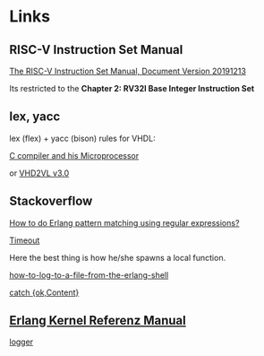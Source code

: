 # Links

## RISC-V Instruction Set Manual

[The RISC-V Instruction Set Manual, Document Version 20191213](https://riscv.org/wp-content/uploads/2019/12/riscv-spec-20191213.pdf)

Its restricted to the **Chapter 2: RV32I Base Integer Instruction Set**

## lex, yacc

lex (flex) + yacc (bison) rules for VHDL:

[C compiler and his Microprocessor](https://github.com/vchatela/SmallerC-MicroProcessor)

or [VHD2VL v3.0](https://github.com/ldoolitt/vhd2vl)

## Stackoverflow

[How to do Erlang pattern matching using regular expressions?](https://stackoverflow.com/questions/1660655/how-to-do-erlang-pattern-matching-using-regular-expressions)

[Timeout](https://stackoverflow.com/questions/44629823/how-to-apply-timeout-on-method-in-erlang#44631001)

Here the best thing is how he/she spawns a local function.

[how-to-log-to-a-file-from-the-erlang-shell](https://stackoverflow.com/questions/59297066/how-to-log-to-a-file-from-the-erlang-shell)

[catch {ok,Content}](https://stackoverflow.com/questions/27833253/can-not-catch-error-clause)

## [Erlang Kernel Referenz Manual](https://www.erlang.org/doc/apps/kernel/users_guide)

[logger](https://www.erlang.org/doc/man/logger.html)

